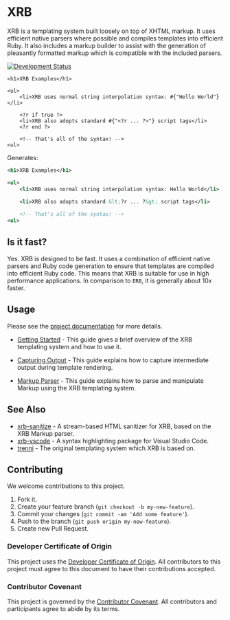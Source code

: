 # XRB

XRB is a templating system built loosely on top of XHTML markup. It uses efficient native parsers where possible and compiles templates into efficient Ruby. It also includes a markup builder to assist with the generation of pleasantly formatted markup which is compatible with the included parsers.

[![Development Status](https://github.com/socketry/xrb/workflows/Test/badge.svg)](https://github.com/socketry/xrb/actions?workflow=Test)

``` xrb
<h1>XRB Examples</h1>

<ul>
	<li>XRB uses normal string interpolation syntax: #{"Hello World"}</li>

	<?r if true ?>
	<li>XRB also adopts standard #{"<?r ... ?>"} script tags</li>
	<?r end ?>
	
	<!-- That's all of the syntax! -->
<ul>
```

Generates:

``` xml
<h1>XRB Examples</h1>

<ul>
	<li>XRB uses normal string interpolation syntax: Hello World</li>

	<li>XRB also adopts standard &lt;?r ... ?&gt; script tags</li>
	
	<!-- That's all of the syntax! -->
<ul>
```

## Is it fast?

Yes. XRB is designed to be fast. It uses a combination of efficient native parsers and Ruby code generation to ensure that templates are compiled into efficient Ruby code. This means that XRB is suitable for use in high performance applications. In comparison to `ERB`, it is generally about 10x faster.

## Usage

Please see the [project documentation](https://socketry.github.io/xrb/) for more details.

  - [Getting Started](https://socketry.github.io/xrb/guides/getting-started/index) - This guide gives a brief overview of the XRB templating system and how to use it.

  - [Capturing Output](https://socketry.github.io/xrb/guides/capturing-output/index) - This guide explains how to capture intermediate output during template rendering.

  - [Markup Parser](https://socketry.github.io/xrb/guides/markup-parser/index) - This guide explains how to parse and manipulate Markup using the XRB templating system.

## See Also

  - [xrb-sanitize](https://github.com/socketry/xrb-sanitize) - A stream-based HTML sanitizer for XRB, based on the XRB Markup parser.
  - [xrb-vscode](https://github.com/socketry/xrb-vscode) - A syntax highlighting package for Visual Studio Code.
  - [trenni](https://github.com/ioquatix/trenni) - The original templating system which XRB is based on.

## Contributing

We welcome contributions to this project.

1.  Fork it.
2.  Create your feature branch (`git checkout -b my-new-feature`).
3.  Commit your changes (`git commit -am 'Add some feature'`).
4.  Push to the branch (`git push origin my-new-feature`).
5.  Create new Pull Request.

### Developer Certificate of Origin

This project uses the [Developer Certificate of Origin](https://developercertificate.org/). All contributors to this project must agree to this document to have their contributions accepted.

### Contributor Covenant

This project is governed by the [Contributor Covenant](https://www.contributor-covenant.org/). All contributors and participants agree to abide by its terms.
